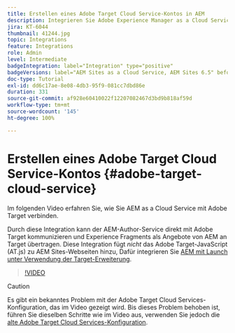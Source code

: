 ```yaml
---
title: Erstellen eines Adobe Target Cloud Service-Kontos in AEM
description: Integrieren Sie Adobe Experience Manager as a Cloud Service mit Adobe Target mithilfe der Cloud Service- und Adobe IMS-Authentifizierung.
jira: KT-6044
thumbnail: 41244.jpg
topic: Integrations
feature: Integrations
role: Admin
level: Intermediate
badgeIntegration: label="Integration" type="positive"
badgeVersions: label="AEM Sites as a Cloud Service, AEM Sites 6.5" before-title="false"
doc-type: Tutorial
exl-id: dd6c17ae-8e08-4db3-95f9-081cc7dbd86e
duration: 331
source-git-commit: af928e60410022f12207082467d3bd9b818af59d
workflow-type: tm+mt
source-wordcount: '145'
ht-degree: 100%

---
```


# Erstellen eines Adobe Target Cloud Service-Kontos {#adobe-target-cloud-service}

Im folgenden Video erfahren Sie, wie Sie AEM as a Cloud Service mit Adobe Target verbinden.

Durch diese Integration kann der AEM-Author-Service direkt mit Adobe Target kommunizieren und Experience Fragments als Angebote von AEM an Target übertragen. Diese Integration fügt *nicht* das Adobe Target-JavaScript (AT.js) zu AEM Sites-Webseiten hinzu, Dafür integrieren Sie [AEM mit Launch unter Verwendung der Target-Erweiterung](../experience-platform/data-collection/tags/connect-aem-tag-property-using-ims.md).

>[!VIDEO](https://video.tv.adobe.com/v/41244?quality=12&learn=on)

>[!CAUTION]
>
>Es gibt ein bekanntes Problem mit der Adobe Target Cloud Services-Konfiguration, das im Video gezeigt wird. Bis dieses Problem behoben ist, führen Sie dieselben Schritte wie im Video aus, verwenden Sie jedoch die [alte Adobe Target Cloud Services-Konfiguration](https://experienceleague.adobe.com/docs/experience-manager-learn/aem-target-tutorial/aem-target-implementation/using-aem-cloud-services.html?lang=de).
